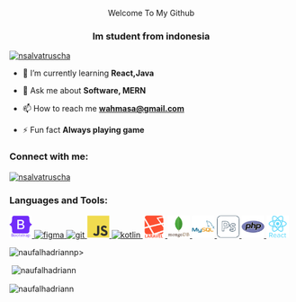 <link href="index.css">
<div class="glitch">
<p align="center">Welcome To My Github</p>
</div>
<h3 align="center">Im student from indonesia</h3>

<p align="left"> <a href="https://twitter.com/nsalvatruscha" target="blank"><img src="https://img.shields.io/twitter/follow/nsalvatruscha?logo=twitter&style=for-the-badge" alt="nsalvatruscha" /></a> </p>

- 🌱 I’m currently learning **React,Java**

- 💬 Ask me about **Software, MERN**

- 📫 How to reach me **wahmasa@gmail.com**

- ⚡ Fun fact **Always playing game**

<h3 align="left">Connect with me:</h3>
<p align="left">
<a href="https://twitter.com/nsalvatruscha" target="blank"><img align="center" src="https://raw.githubusercontent.com/rahuldkjain/github-profile-readme-generator/master/src/images/icons/Social/twitter.svg" alt="nsalvatruscha" height="30" width="40" /></a>
</p>

<h3 align="left">Languages and Tools:</h3>
<p align="left"> <a href="https://getbootstrap.com" target="_blank" rel="noreferrer"> <img src="https://raw.githubusercontent.com/devicons/devicon/master/icons/bootstrap/bootstrap-plain-wordmark.svg" alt="bootstrap" width="40" height="40"/> </a> <a href="https://www.figma.com/" target="_blank" rel="noreferrer"> <img src="https://www.vectorlogo.zone/logos/figma/figma-icon.svg" alt="figma" width="40" height="40"/> </a> <a href="https://git-scm.com/" target="_blank" rel="noreferrer"> <img src="https://www.vectorlogo.zone/logos/git-scm/git-scm-icon.svg" alt="git" width="40" height="40"/> </a> <a href="https://developer.mozilla.org/en-US/docs/Web/JavaScript" target="_blank" rel="noreferrer"> <img src="https://raw.githubusercontent.com/devicons/devicon/master/icons/javascript/javascript-original.svg" alt="javascript" width="40" height="40"/> </a> <a href="https://kotlinlang.org" target="_blank" rel="noreferrer"> <img src="https://www.vectorlogo.zone/logos/kotlinlang/kotlinlang-icon.svg" alt="kotlin" width="40" height="40"/> </a> <a href="https://laravel.com/" target="_blank" rel="noreferrer"> <img src="https://raw.githubusercontent.com/devicons/devicon/master/icons/laravel/laravel-plain-wordmark.svg" alt="laravel" width="40" height="40"/> </a> <a href="https://www.mongodb.com/" target="_blank" rel="noreferrer"> <img src="https://raw.githubusercontent.com/devicons/devicon/master/icons/mongodb/mongodb-original-wordmark.svg" alt="mongodb" width="40" height="40"/> </a> <a href="https://www.mysql.com/" target="_blank" rel="noreferrer"> <img src="https://raw.githubusercontent.com/devicons/devicon/master/icons/mysql/mysql-original-wordmark.svg" alt="mysql" width="40" height="40"/> </a> <a href="https://www.photoshop.com/en" target="_blank" rel="noreferrer"> <img src="https://raw.githubusercontent.com/devicons/devicon/master/icons/photoshop/photoshop-line.svg" alt="photoshop" width="40" height="40"/> </a> <a href="https://www.php.net" target="_blank" rel="noreferrer"> <img src="https://raw.githubusercontent.com/devicons/devicon/master/icons/php/php-original.svg" alt="php" width="40" height="40"/> </a> <a href="https://reactjs.org/" target="_blank" rel="noreferrer"> <img src="https://raw.githubusercontent.com/devicons/devicon/master/icons/react/react-original-wordmark.svg" alt="react" width="40" height="40"/> </a> </p>

p><img align="left" src="https://github-readme-stats.vercel.app/api/top-langs?username=naufalhadriann&show_icons=true&locale=en&layout=compact" alt="naufalhadriann" /></p>

<p>&nbsp;<img align="center" src="https://github-readme-stats.vercel.app/api?username=naufalhadriann&show_icons=true&locale=en" alt="naufalhadriann" /></p>

<p><img align="center" src="https://github-readme-streak-stats.herokuapp.com/?user=naufalhadriann&" alt="naufalhadriann" /></p>

